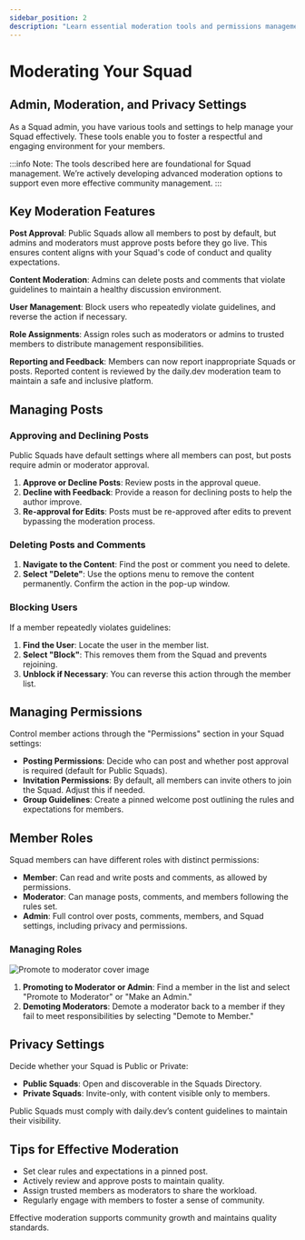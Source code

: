 ```yaml
---
sidebar_position: 2
description: "Learn essential moderation tools and permissions management to effectively run and grow your Squad on daily.dev."
---
```


# Moderating Your Squad

## Admin, Moderation, and Privacy Settings

As a Squad admin, you have various tools and settings to help manage your Squad effectively. These tools enable you to foster a respectful and engaging environment for your members.

:::info
Note: The tools described here are foundational for Squad management. We’re actively developing advanced moderation options to support even more effective community management.
:::

## Key Moderation Features

**Post Approval**: Public Squads allow all members to post by default, but admins and moderators must approve posts before they go live. This ensures content aligns with your Squad's code of conduct and quality expectations.

**Content Moderation**: Admins can delete posts and comments that violate guidelines to maintain a healthy discussion environment.

**User Management**: Block users who repeatedly violate guidelines, and reverse the action if necessary.

**Role Assignments**: Assign roles such as moderators or admins to trusted members to distribute management responsibilities.

**Reporting and Feedback**: Members can now report inappropriate Squads or posts. Reported content is reviewed by the daily.dev moderation team to maintain a safe and inclusive platform.

## Managing Posts

### Approving and Declining Posts

Public Squads have default settings where all members can post, but posts require admin or moderator approval.  

1. **Approve or Decline Posts**: Review posts in the approval queue.
2. **Decline with Feedback**: Provide a reason for declining posts to help the author improve.  
3. **Re-approval for Edits**: Posts must be re-approved after edits to prevent bypassing the moderation process.

### Deleting Posts and Comments

1. **Navigate to the Content**: Find the post or comment you need to delete.
2. **Select "Delete"**: Use the options menu to remove the content permanently. Confirm the action in the pop-up window.

### Blocking Users

If a member repeatedly violates guidelines:  
1. **Find the User**: Locate the user in the member list.  
2. **Select "Block"**: This removes them from the Squad and prevents rejoining.  
3. **Unblock if Necessary**: You can reverse this action through the member list.

## Managing Permissions

Control member actions through the "Permissions" section in your Squad settings:  
- **Posting Permissions**: Decide who can post and whether post approval is required (default for Public Squads).  
- **Invitation Permissions**: By default, all members can invite others to join the Squad. Adjust this if needed.  
- **Group Guidelines**: Create a pinned welcome post outlining the rules and expectations for members.

## Member Roles

Squad members can have different roles with distinct permissions:

- **Member**: Can read and write posts and comments, as allowed by permissions.  
- **Moderator**: Can manage posts, comments, and members following the rules set.  
- **Admin**: Full control over posts, comments, members, and Squad settings, including privacy and permissions.

### Managing Roles

![Promote to moderator cover image](https://daily-now-res.cloudinary.com/image/upload/v1690470250/docs/Update%20July%202023/promotomod.png)

1. **Promoting to Moderator or Admin**: Find a member in the list and select "Promote to Moderator" or "Make an Admin."  
2. **Demoting Moderators**: Demote a moderator back to a member if they fail to meet responsibilities by selecting "Demote to Member."  

## Privacy Settings

Decide whether your Squad is Public or Private:  
- **Public Squads**: Open and discoverable in the Squads Directory.  
- **Private Squads**: Invite-only, with content visible only to members.

Public Squads must comply with daily.dev’s content guidelines to maintain their visibility.

## Tips for Effective Moderation

- Set clear rules and expectations in a pinned post.  
- Actively review and approve posts to maintain quality.  
- Assign trusted members as moderators to share the workload.  
- Regularly engage with members to foster a sense of community.

Effective moderation supports community growth and maintains quality standards.